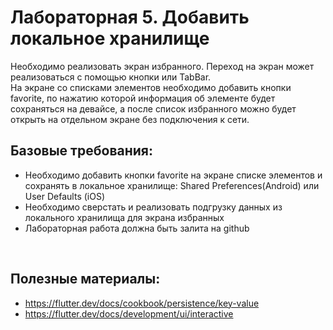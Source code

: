 # Лабораторная 5. Добавить локальное хранилище

Необходимо реализовать экран избранного. Переход на экран может реализоваться с помощью кнопки или TabBar.<br>
На экране со списками элементов необходимо добавить кнопки favorite, по нажатию которой информация об элементе будет сохраняться на девайсе, а после список избранного можно будет открыть на отдельном экране без подключения к сети.

## Базовые требования:

- Необходимо добавить кнопки favorite на экране списке элементов и сохранять в локальное хранилище: Shared Preferences(Android) или User Defaults (iOS)
- Необходимо сверстать и реализовать подгрузку данных из локального хранилища для экрана избранных
- Лабораторная работа должна быть залита на github

<br>

## Полезные материалы:

- https://flutter.dev/docs/cookbook/persistence/key-value
- https://flutter.dev/docs/development/ui/interactive
